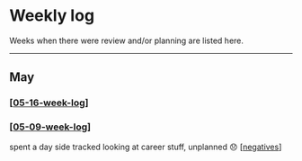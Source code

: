 # Weekly log

Weeks when there were review and/or planning are listed here.

---

## May

### [[05-16-week-log]]

### [[05-09-week-log]]

spent a day side tracked looking at career stuff, unplanned 😞 [[negatives]]

[//begin]: # "Autogenerated link references for markdown compatibility"
[05-16-week-log]: may/05-16-week-log "Log week of May 16th"
[05-09-week-log]: may/05-09-week-log "Log week of May 16th"
[negatives]: negatives "negatives"
[//end]: # "Autogenerated link references"